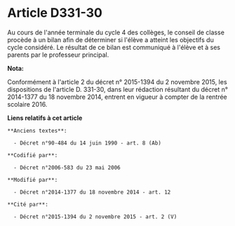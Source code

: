 # Article D331-30

Au cours de l'année terminale   du cycle 4 des collèges, le conseil de classe procède à un bilan afin de déterminer si
l'élève a atteint les objectifs du cycle considéré. Le résultat de ce bilan est communiqué à l'élève et à ses parents par le
professeur principal.

**Nota:**

Conformément à l'article 2 du décret n° 2015-1394 du 2 novembre 2015, les dispositions de l'article D. 331-30, dans leur
rédaction résultant du décret n° 2014-1377 du 18 novembre 2014, entrent en vigueur à compter de la rentrée scolaire 2016.

**Liens relatifs à cet article**

	**Anciens textes**:

	  - Décret n°90-484 du 14 juin 1990 - art. 8 (Ab)

	**Codifié par**:

	  - Décret n°2006-583 du 23 mai 2006

	**Modifié par**:

	  - Décret n°2014-1377 du 18 novembre 2014 - art. 12

	**Cité par**:

	  - Décret n°2015-1394 du 2 novembre 2015 - art. 2 (V)
